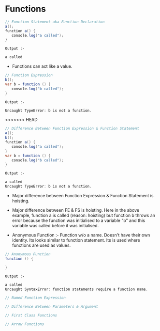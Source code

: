 <h1>Functions</h1>

<p>

```java
// Function Statement aka Function Declaration
a();
function a() {
   console.log("a called");
}
```
<code>Output :- </code>
```java
a called
```

- Functions can act like a value.

```java
// Function Expression
b();
var b = function () {
   console.log("b called");
}
```
<code>Output :- </code>
```java
Uncaught TypeError: b is not a function.
```

<<<<<<< HEAD
```java
// Difference Between Function Expression & Function Statement
a();
b();
function a() {
   console.log("a called");
}
var b = function () {
   console.log("b called");
}
```
<code>Output :- </code>
```java
a called
Uncaught TypeError: b is not a function.
```

- Major difference between Function Expression & Function Statement is hoisting.

- Major difference between FE & FS is hoisting. Here in the above example, function a is called (reason: hoisting) but function b throws an error because the function was initialised to a variable "b" and this variable was called before it was initialised.

- Anonymous Function :- Function w/o a name. Doesn't have their own identity. Its looks similar to function statement. Its is used where functions are used as values.

```java
// Anonymous Function 
function () {

}
```
<code>Output :- </code>
```java
a called
Uncaught SyntaxError: function statements require a function name.
```

```java
// Named Function Expression
```

```java
// Difference Between Parameters & Argument 
```

```java
// First Class Functions 
```

```java
// Arrow Functions
```
</p>
